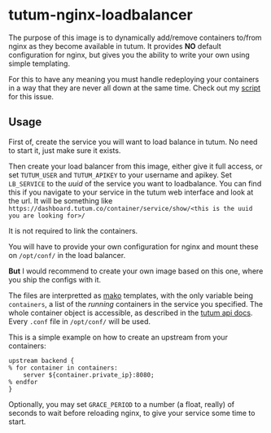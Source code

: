 # tutum-nginx-loadbalancer

The purpose of this image is to dynamically add/remove containers to/from nginx as they become available in tutum.
It provides **NO** default configuration for nginx, but gives you the ability to write your own using simple templating.

For this to have any meaning you must handle redeploying your containers in a way that they are never all down at the same time.
Check out my [script](https://github.com/mitom/tutum-rolling-redeploy) for this issue.

## Usage

First of, create the service you will want to load balance in tutum. No need to start it, just make sure it exists.

Then create your load balancer from this image, either give it full access, or set `TUTUM_USER` and `TUTUM_APIKEY` to your username and apikey.
Set `LB_SERVICE` to the *uuid* of the service you want to loadbalance.
You can find this if you navigate to your service in the tutum web interface and look at the url. It will be something like
`https://dashboard.tutum.co/container/service/show/<this is the uuid you are looking for>/`

It is not required to link the containers.

You will have to provide your own configuration for nginx and mount these on `/opt/conf/` in the load balancer.

**But** I would recommend to create your own image based on this one, where you ship the configs with it.

The files are interpretted as [mako](http://www.makotemplates.org/) templates, with the only variable being `containers`, a list of the *running* containers in the service you specified.
The whole container object is accessible, as described in the [tutum api docs](https://docs.tutum.co/v2/api/#container).
Every `.conf` file in `/opt/conf/` will be used.

This is a simple example on how to create an upstream from your containers:

````
upstream backend {
% for container in containers:
    server ${container.private_ip}:8080;
% endfor
}
````

Optionally, you may set `GRACE_PERIOD` to a number (a float, really) of seconds to wait before reloading nginx, to give your service some time to start.